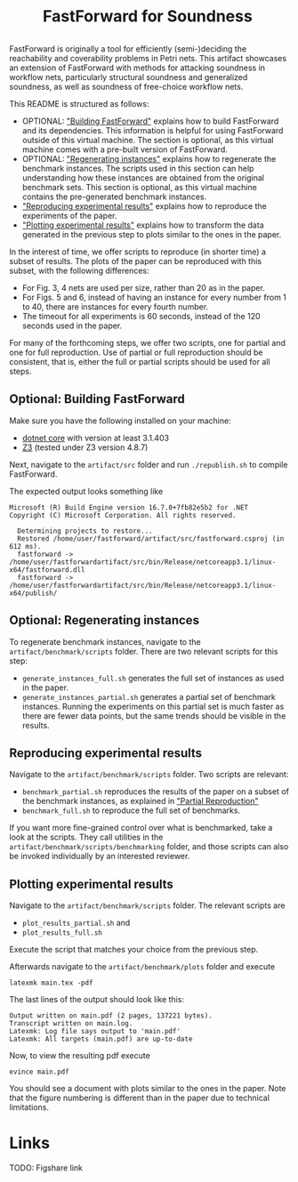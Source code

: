 <div style="display: flex; align-items: center; justify-content: center;">
  <h1>FastForward for Soundness&nbsp;</h1>
</div>

FastForward is originally a tool for efficiently (semi-)deciding the reachability and coverability problems in Petri nets.
This artifact showcases an extension of FastForward with methods for attacking
soundness in workflow nets, particularly structural soundness and generalized soundness, as well as soundness of free-choice workflow nets.

This README is structured as follows:

- OPTIONAL: ["Building FastForward"](#compiling-fastforward) explains
how to build FastForward and its dependencies.
This information is helpful for using FastForward outside of this virtual machine. The section is
optional, as this virtual machine comes with a pre-built version of FastForward.
- OPTIONAL: ["Regenerating instances"](#regenerating-instances) explains how to
regenerate the benchmark instances.
The scripts used in this section can help understanding how these instances are obtained from the original benchmark sets.
This section is optional, as this virtual machine contains the pre-generated benchmark instances.
- ["Reproducing experimental results"](#reproducing-experimental-results)
explains how to reproduce the experiments of the paper.
- ["Plotting experimental results"](#plotting-experimental-results) explains how to transform the data generated in the previous step
to plots similar to the ones in the paper.

In the interest of time, we offer
scripts to reproduce (in shorter time)
a subset of results.
The plots of the paper can be reproduced with this subset, with the following differences:
* For Fig. 3, 4 nets are used per size, rather than 20 as in the paper.
* For Figs. 5 and 6, instead of having an instance for every number from 1 to 40,
there are instances for every fourth number.
* The timeout for all experiments is 60 seconds, instead of the 120 seconds used in the paper.

For many of the forthcoming steps, we offer two scripts,
one for partial and one for full reproduction.
Use of partial or full reproduction should be consistent,
that is, either the full or partial scripts should be used
for all steps.

## Optional: Building FastForward

Make sure you have the following installed on your machine:

* <a href="https://dotnet.microsoft.com/">dotnet core</a> with version at least 3.1.403
* <a href="https://github.com/Z3Prover/z3">Z3</a> (tested under Z3 version 4.8.7)

Next, navigate to the `artifact/src` folder and
run `./republish.sh` to compile FastForward. 

The expected output looks something like

```
Microsoft (R) Build Engine version 16.7.0+7fb82e5b2 for .NET
Copyright (C) Microsoft Corporation. All rights reserved.

  Determining projects to restore...
  Restored /home/user/fastforward/artifact/src/fastforward.csproj (in 612 ms).
  fastforward -> /home/user/fastforwardartifact/src/bin/Release/netcoreapp3.1/linux-x64/fastforward.dll
  fastforward -> /home/user/fastforwardartifact/src/bin/Release/netcoreapp3.1/linux-x64/publish/
```

## Optional: Regenerating instances

To regenerate benchmark instances, navigate to the
`artifact/benchmark/scripts` folder.
There are two relevant scripts for this step:
* `generate_instances_full.sh` generates the full set of instances as used in the paper.
* `generate_instances_partial.sh` generates a partial set of benchmark instances. Running the experiments on this partial set is much faster as there are fewer data points, but the same trends should be visible in the results.

## Reproducing experimental results

Navigate to the
`artifact/benchmark/scripts` folder.
Two scripts are relevant:
* `benchmark_partial.sh` reproduces the results of the paper on a subset of the benchmark instances, as explained
in ["Partial Reproduction"](#partial-reproduction)
* `benchmark_full.sh` to reproduce the full set of benchmarks.

If you want more fine-grained control over what is benchmarked,
take a look at the scripts. They call utilities in the `artifact/benchmark/scripts/benchmarking` folder, and those scripts
can also be invoked individually by an interested reviewer.

## Plotting experimental results

Navigate to the
`artifact/benchmark/scripts` folder.
The relevant scripts are
* `plot_results_partial.sh` and
* `plot_results_full.sh`

Execute the script that matches your choice from the previous step.

Afterwards navigate to the 
`artifact/benchmark/plots`
folder and execute

```
latexmk main.tex -pdf
```

The last lines of the output should look like this:
```
Output written on main.pdf (2 pages, 137221 bytes).
Transcript written on main.log.
Latexmk: Log file says output to 'main.pdf'
Latexmk: All targets (main.pdf) are up-to-date
```

Now, to view the resulting pdf execute 
```
evince main.pdf
```

You should see a document with plots similar to
the ones in the paper.
Note that the figure numbering is different than in the paper
due to technical limitations.


# Links

TODO: Figshare link
